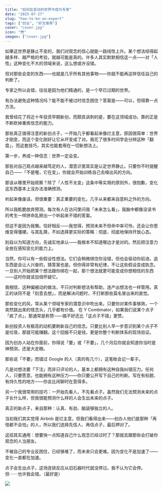 ```yaml
---
title: "如何在变动的世界中成为专家"
date: "2025-07-27"
slug: "how-to-be-an-expert"
tags: ["创业", "好文推荐"]
cover: "cover.jpg"
icon: "😎"
images: ["cover.jpg"]
---
```

如果这世界是静止不变的，我们对观念的信心就能一路线性上升。某个想法经得起越多样、越严格的考验，就越可能是真的。许多人其实默默相信这一点——对「人性」这种变化不大的领域来说，这么想或许没错。



但对那些会变的东西——也就是几乎所有其他事物——你就不能再这样信任自己的判断了。



专家之所以会错，往往是因为他们精通的，是一个早已过期的世界。



有办法避免这种情况吗？能不能不被过时信念困住？答案是——可以，但得靠一点方法。



我曾经花了将近十年投资早期新创，而颇具讽刺的是，要在这领域成功，靠的正是不断砍掉重练信念的能力。



那些真正值得注意的新创点子，一开始几乎都看起来像烂主意，原因很简单：世界才刚变，而这个变化刚好让它从坏变成了对。我花了很多时间学会分辨这种「翻盘」，而这套技巧，其实也能套用在一切新想法上。



第一步，养成一种信念：世界一定会变。



那些对自己观点越来越笃定的人，潜意识里其实是认定世界静止。只要你不时提醒自己——「不是喔，它在变」，你就会开始训练自己去嗅出风的方向。



那该从哪里开始观察？除了「人性不太变」这条中等实用的原则外，很抱歉，变化这东西基本上没办法准确预测。



听起来像废话，但很重要：真正重要的变化，几乎从来都来自意料之外的方向。



所以我乾脆放弃预测。每次有人在访问里问我「未来怎么看」，我脑中都像没读书的考生一样拼命乱掰出一个听起来不错的答案。



但这不是因为我懒。恰好相反——我觉得，预测未来不但命中率可怜，还会让你思维变得僵硬。与其乱猜，不如选择更实际的策略：彻底、彻底地保持开放心态。



别自以为知道方向，先诚实地承认——我根本不知道哪边才是对的。然后把注意力全放在感知变化的能力上。



当然，你可以有一些假设性想法。它们会稍微绑住你没错，但也会驱动你前进。追东西是会让人兴奋的，猜答案也是。但你得非常有纪律，不让这些假设变成执念。
一旦别人开始把某个想法跟你绑在一起，那个想法就更可能变成你想相信的东西——这时你就该加倍怀疑它。



我相信，这种偏被动的做法，不只对判断想法有帮助，连产出想法也一样管用。真正的诀窍不是「刻意去想」，而是解决问题时，不打断那些莫名冒出来的直觉。



那些变化的风，常从某个领域专家的潜意识中吹出来。只要你对某件事够熟，一个突然跳出来的怪念头，几乎都有价值。
在 Y Combinator，如果我们说某个点子「疯了点」，那通常是称赞——搞不好还比「这点子不错」更赞。



新创投资人有极高的动机要刷新自己的信念。只要比别人早一步意识到某个点子不是垃圾，那就可能赚翻。这个回报不只是钱，更是你整个判断体系的现场验证。



因为创办人站在你面前，你得说「要」或「不要」，几个月后你就会知道你当时是神预测，还是大走眼。



那些说「不要」而错过 Google 的人（真的有几个），这笔帐会记一辈子。



凡是对想法要「下注」而非只评论的人，基本上都拥有这种自我纠错压力。任何人，只要愿意，也能拥有这种压力——你只要公开写下自己的判断。写在有标题、有持久性的地方——你会比闲聊时在意得多。



另一个我很常用的技巧：一开始先看人，不先看点子。虽然我们无法预测未来的点子长什么样，但我很能预测什么样的人会生出未来的点子。



真正的新点子，来自那种：认真、有劲、脑袋够独立的人。



当初我们其实觉得 Airbnb 是烂主意，但我们看得出来——创办人他们是那种「再怪都不会怕」的人，所以我们选择先信人、再信点子，最后押对了。



这招其实通用：想要快一点知道自己什么观念已经过时了？那就去跟那些会打破你观念的人当朋友。



不被自己的专业反困住，已经够难了，而未来只会更难。因为变化不是加速了——变化一直都在加速。



点子会生出点子，这场连锁反应从旧石器时代就没停过。我不认为它会停。
但⋯⋯也许我会错。（最好是）




![](https://prod-files-secure.s3.us-west-2.amazonaws.com/112d0858-5090-4d34-a606-b75eb8d65fd2/46476355-9cf3-4e99-9b7a-3531bc426380/1000202064.png?X-Amz-Algorithm=AWS4-HMAC-SHA256&X-Amz-Content-Sha256=UNSIGNED-PAYLOAD&X-Amz-Credential=ASIAZI2LB466RPF6RNBY%2F20250903%2Fus-west-2%2Fs3%2Faws4_request&X-Amz-Date=20250903T053127Z&X-Amz-Expires=3600&X-Amz-Security-Token=IQoJb3JpZ2luX2VjENX%2F%2F%2F%2F%2F%2F%2F%2F%2F%2FwEaCXVzLXdlc3QtMiJHMEUCIQD5qs6HXpegFNxqxWjpB2e%2FOKRwzaXvIkLhxLq6wMzO4gIgPZrHS1Cr6RO104Z46XlPlxGJp1V17X8t76baeC%2BV37gq%2FwMIPhAAGgw2Mzc0MjMxODM4MDUiDJUVnsYv3EpYWAQ%2B4SrcA3XBbeXZsBnYLM9%2F5%2Bvs6P6zXnRNFcGBijC8Q%2B4WpdfAmPrtB6AmJexhKplB2GPRLnb8SNL%2F6uMVlP2w%2BTHrVrZdnG55D6uvYUbToxijijU5uHgkZK8h8mNK0v5xJAoOwzAI%2FQSZ0n%2By2NrxmKyMUc1fO1zCC%2FVc%2FKsTREi4KXTKHcsVeTVjy0RjlLc4arS0kxdlt1i%2BCHYyazinltPysSzwqDYhFH7FDURtjWC6WYEi4aV5dQPKIGVAoGG7GYQmF8jIWmHkqNJtBWIlacusuxKaspav%2B%2BS%2Fpm3OYy1Gdycr52w4g37dITUiMP5Ypk0P8nxmihbaWBFDA0XjTjod%2F3nTJnJXRCikIvpnrJakHO6ItjSAcaGgrwo3xlnjHrBQy1sG4EvAqf0AKZAkSWGESJo703J9kvmb6O1MNKmHhV3i4%2BtNB3QLHNwG8xR5s2uieL98fh06%2FRqr7CNwCZ8hm5h5wzu%2FvhU%2FKZTwFT2ansfq1%2B5uyUSmHzHfEHl6Q3uLrt%2FOUch8jEHw%2B105g6FIJgHEz1q9tmnZ6gHbVPbInvVN5WyAQ3vwmr%2FLTxz4bFccxBOTNjfMM8HYpzz74AjkIk%2BzaQe%2BspAdoVx1X%2Fmnmtd%2BC9zCu3vXIPzID%2FLnMPeZ38UGOqUByLHHgJ7qqWkk7jiqDtza3P5lYvv%2FAPUOJZxNgP8P%2B0zOFO8Fuz6bFbHHQEA1gCZ2Q4JM5Gfg8H6tTPld5oWMWzLmUOjdI2XIZjkpNDAUQtnLoxDeeLiIsPJObvuwPR%2F%2B7Mtqp6%2BlXLfhRStOLijf1MisR76X6zhAx9N5%2BPmS%2BwjV4LG30v36r%2FpY3mbBinsGh6UZQUrhRH4iafHsD%2FaNDKNZiYXI&X-Amz-Signature=df9368a0190099edd7078e3df96d59bc65626ed90f30fc98e79926d174b30ad4&X-Amz-SignedHeaders=host&x-amz-checksum-mode=ENABLED&x-id=GetObject)

